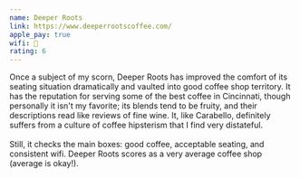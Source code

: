 ```yaml
---
name: Deeper Roots
link: https://www.deeperrootscoffee.com/
apple_pay: true
wifi: 🙂
rating: 6
---
```


Once a subject of my scorn, Deeper Roots has improved the comfort of its seating situation dramatically and vaulted into good coffee shop territory.
It has the reputation for serving some of the best coffee in Cincinnati, though personally it isn't my favorite;
its blends tend to be fruity, and their descriptions read like reviews of fine wine.
It, like Carabello, definitely suffers from a culture of coffee hipsterism that I find very distateful.
<br><br>
Still, it checks the main boxes: good coffee, acceptable seating, and consistent wifi.
Deeper Roots scores as a very average coffee shop (average is okay!).
